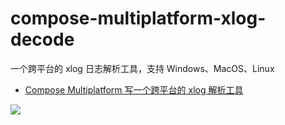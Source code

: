 # compose-multiplatform-xlog-decode

一个跨平台的 xlog 日志解析工具，支持 Windows、MacOS、Linux

- [Compose Multiplatform 写一个跨平台的 xlog 解析工具](https://juejin.cn/post/7378452954221084682)

![](https://github.com/leavesCZY/compose-multiplatform-xlog-decode/assets/30774063/41377b6c-35e2-44e7-8486-2ed8caeedb0b)